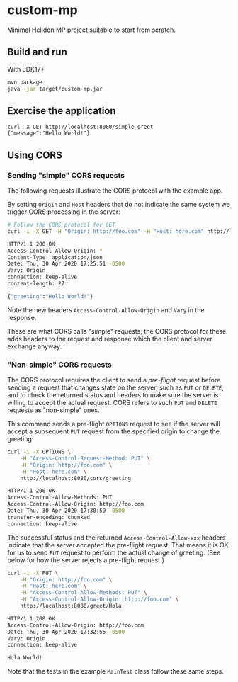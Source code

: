 # custom-mp

Minimal Helidon MP project suitable to start from scratch.

## Build and run


With JDK17+
```bash
mvn package
java -jar target/custom-mp.jar
```

## Exercise the application
```
curl -X GET http://localhost:8080/simple-greet
{"message":"Hello World!"}
```



## Using CORS

### Sending "simple" CORS requests

The following requests illustrate the CORS protocol with the example app.

By setting `Origin` and `Host` headers that do not indicate the same system we trigger CORS processing in the
 server:

```bash
# Follow the CORS protocol for GET
curl -i -X GET -H "Origin: http://foo.com" -H "Host: here.com" http://localhost:8080/cors

HTTP/1.1 200 OK
Access-Control-Allow-Origin: *
Content-Type: application/json
Date: Thu, 30 Apr 2020 17:25:51 -0500
Vary: Origin
connection: keep-alive
content-length: 27

{"greeting":"Hello World!"}
```
Note the new headers `Access-Control-Allow-Origin` and `Vary` in the response.

These are what CORS calls "simple" requests; the CORS protocol for these adds headers to the request and response which
the client and server exchange anyway.

### "Non-simple" CORS requests

The CORS protocol requires the client to send a _pre-flight_ request before sending a request
that changes state on the server, such as `PUT` or `DELETE`, and to check the returned status
and headers to make sure the server is willing to accept the actual request. CORS refers to such `PUT` and `DELETE`
requests as "non-simple" ones.

This command sends a pre-flight `OPTIONS` request to see if the server will accept a subsequent `PUT` request from the
specified origin to change the greeting:
```bash
curl -i -X OPTIONS \
    -H "Access-Control-Request-Method: PUT" \
    -H "Origin: http://foo.com" \
    -H "Host: here.com" \
    http://localhost:8080/cors/greeting

HTTP/1.1 200 OK
Access-Control-Allow-Methods: PUT
Access-Control-Allow-Origin: http://foo.com
Date: Thu, 30 Apr 2020 17:30:59 -0500
transfer-encoding: chunked
connection: keep-alive
```
The successful status and the returned `Access-Control-Allow-xxx` headers indicate that the
 server accepted the pre-flight request. That means it is OK for us to send `PUT` request to perform the actual change
 of greeting. (See below for how the server rejects a pre-flight request.)
```bash
curl -i -X PUT \
    -H "Origin: http://foo.com" \
    -H "Host: here.com" \
    -H "Access-Control-Allow-Methods: PUT" \
    -H "Access-Control-Allow-Origin: http://foo.com" \
    http://localhost:8080/greet/Hola

HTTP/1.1 200 OK
Access-Control-Allow-Origin: http://foo.com
Date: Thu, 30 Apr 2020 17:32:55 -0500
Vary: Origin
connection: keep-alive

Hola World!
```

Note that the tests in the example `MainTest` class follow these same steps.

